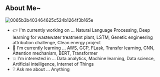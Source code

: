 ## About Me~

![0065b3b403464625c524b1264f3b165e](https://user-images.githubusercontent.com/45563371/88962170-a585ce00-d2d8-11ea-8b71-3c014f8925d8.gif)

- :point_right: I'm currently working on ... Natural Language Processing, Deep learning for wastewater treatment plant, LSTM, Genetic engineering attribution challenge, Clean energy project
- :information_desk_person: I'm currently learning ... AWS, GCP, FLask, Transfer learning, CNN, Attention mechanism, BERT, Transformer 
- :boom: I'm interested in ... Data analytics, Machine learning, Data science, Artificial intelligence, Internet of Things
- :grey_question: Ask me about ... Anything
